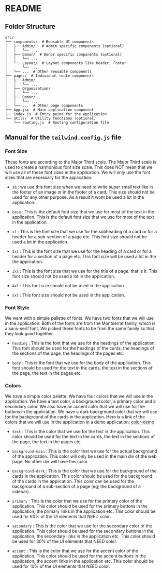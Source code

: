# README

## Folder Structure

```
src/
├── components/  # Reusable UI components
│   ├── Admin/   # Admin specific components (optional)
│   │   └── ...
│   ├── Donor/  # Donor specific components (optional)
│   │   └── ...
│   └── Layout/  # Layout components like Header, Footer
│       └── ...
│   └── ...  # Other reusable components
├── pages/  # Individual route components
│   ├── Admin/
│   │   └── ...
│   ├── Organization/
│   │   └── ...
│   ├── Donor/
│   │   └── ...
│   └── ...  # Other page components
├── App.jsx  # Main application component
├── index.js  # Entry point for the application
└── utils/  # Utility functions (optional)
    └── routing.js  # Routing configuration file
```

## Manual for the `tailwind.config.js` file

### Font Size

These fonts are according to the Major Third scale. The Major Third scale is
used to create a harmonious font size scale. This does NOT mean that we will
use all of these font sizes in the application. We will only use the font sizes
that are necessary for the application.

- `sm` : we use this font size when we need to write super small text like in
  the footer of an image or in the footer of a card. This size should not be
  used for any other purpose. As a result it wont be used a lot in the
  application.

- `base` : This is the default font size that we use for most of the text in
  the application. This is the default font size that we use for most of the
  text in the application.

- `xl` : This is the font size that we use for the subheading of a card or for
  a header for a sub-section of a page etc. This font size should not be used a
  lot in the application.

- `2xl` : This is the font size that we use for the heading of a card or for a
  header for a section of a page etc. This font size will be used a lot in the
  the application.

- `3xl` : This is the font size that we use for the title of a page, that is
  it. This font size should not be used a lot in the application.

- `4xl` : This font size should not be used in the application.

- `5xl` : This font size should not be used in the application.

### Font Style

We went with a simple pallette of fonts. We have two fonts that we will use in
the application. Both of the fonts are from the Montserrat family, which is a
sans-serif font. We picked these fonts to be from the same family so that they
look good together.

- `heading` : This is the font that we use for the headings of the application.
  This font should be used for the headings of the cards, the headings of the
  sections of the page, the headings of the pages etc.

- `body` : This is the font that we use for the body of the application. This
  font should be used for the text in the cards, the text in the sections of
  the page, the text in the pages etc.

### Colors

We have a simple color palette. We have four colors that we will use in the
application. We have a text color, a background color, a primary color and a
secondary color. We also have an accent color that we will use for the buttons
in the application. We have a dark background color that we will use for the
background of the cards in the application. Here is a link of the colors that
we will use in the application in a demo application: [color-demo](https://www.realtimecolors.com/dashboard?colors=333333-f2f2f2-b45f65-a5d5d4-7b86c1&fonts=Montserrat-Montserrat)

- `text` : This is the color that we use for the text in the application. This
  color should be used for the text in the cards, the text in the sections of
  the page, the text in the pages etc.

- `background-main` : This is the color that we use for the actual background
  of the application. This color will only be used in the main div of the
  web page. No other div will have this color.

- `background-dark` : This is the color that we use for the background of the
  cards in the application. This color should be used for the background of the
  cards in the application. This color can be used for the background of a
  sub-section of a page (eg; the background of a sidebar).

- `primary` : This is the color that we use for the primary color of the
  application. This color should be used for the primary buttons in the
  application, the primary links in the application etc. This color should be
  used for 60% of the UI elements that NEED color.

- `secondary` : This is the color that we use for the secondary color of the
  application. This color should be used for the secondary buttons in the
  application, the secondary links in the application etc. This color should
  be used for 30% of the UI elements that NEED color.

- `accent` : This is the color that we use for the accent color of the
  application. This color should be used for the accent buttons in the
  application, the accent links in the application etc. This color should be
  used for 10% of the UI elements that NEED color.
